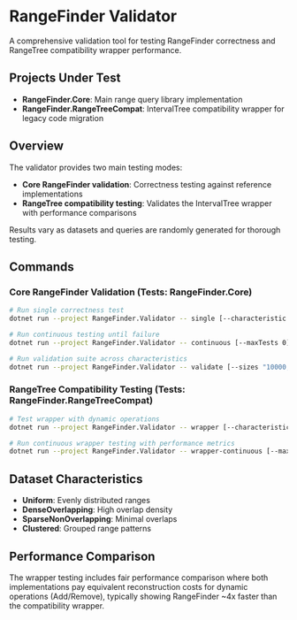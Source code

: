 # RangeFinder Validator

A comprehensive validation tool for testing RangeFinder correctness and RangeTree compatibility wrapper performance.

## Projects Under Test

- **RangeFinder.Core**: Main range query library implementation
- **RangeFinder.RangeTreeCompat**: IntervalTree compatibility wrapper for legacy code migration

## Overview

The validator provides two main testing modes:
- **Core RangeFinder validation**: Correctness testing against reference implementations
- **RangeTree compatibility testing**: Validates the IntervalTree wrapper with performance comparisons

Results vary as datasets and queries are randomly generated for thorough testing.

## Commands

### Core RangeFinder Validation (Tests: RangeFinder.Core)
```bash
# Run single correctness test
dotnet run --project RangeFinder.Validator -- single [--characteristic Uniform] [--size 25000] [--queries 500]

# Run continuous testing until failure
dotnet run --project RangeFinder.Validator -- continuous [--maxTests 0] [--reportInterval 10]

# Run validation suite across characteristics
dotnet run --project RangeFinder.Validator -- validate [--sizes "10000,25000,50000"] [--queries 500]
```

### RangeTree Compatibility Testing (Tests: RangeFinder.RangeTreeCompat)
```bash
# Test wrapper with dynamic operations
dotnet run --project RangeFinder.Validator -- wrapper [--characteristic Uniform] [--size 25000] [--operations 200]

# Run continuous wrapper testing with performance metrics
dotnet run --project RangeFinder.Validator -- wrapper-continuous [--maxTests 0] [--reportInterval 10]
```

## Dataset Characteristics

- **Uniform**: Evenly distributed ranges
- **DenseOverlapping**: High overlap density
- **SparseNonOverlapping**: Minimal overlaps
- **Clustered**: Grouped range patterns

## Performance Comparison

The wrapper testing includes fair performance comparison where both implementations pay equivalent reconstruction costs for dynamic operations (Add/Remove), typically showing RangeFinder ~4x faster than the compatibility wrapper.